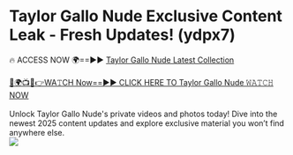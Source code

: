# Taylor Gallo Nude Exclusive Content Leak - Fresh Updates! (ydpx7)

🔥 ACCESS NOW 🌍==►► <a href="https://tinyurl.com/yc657z5k" rel="nofollow">Taylor Gallo Nude Latest Collection</a>
<br><br>
[🔴🌍📺📱👉WA𝚃CH Now==►► CLICK HERE TO Taylor Gallo Nude 𝚆𝙰𝚃𝙲𝙷 NOW](https://tinyurl.com/yc657z5k)
<br><br>
Unlock Taylor Gallo Nude's private videos and photos today! Dive into the newest 2025 content updates and explore exclusive material you won’t find anywhere else.
<br>
<a href="https://tinyurl.com/yc657z5k" rel="nofollow" data-target="animated-image.originalLink"><img src="https://camo.githubusercontent.com/8a4f000d20f83aca3bf7ec5f350d767afa0574a8a352519fd8cfa583a6f93a33/68747470733a2f2f692e696d6775722e636f6d2f644a486b345a712e676966" data-canonical-src="https://i.imgur.com/dJHk4Zq.gif" style="max-width: 100%; display: inline-block;" data-target="animated-image.originalImage"></a>
<br>
